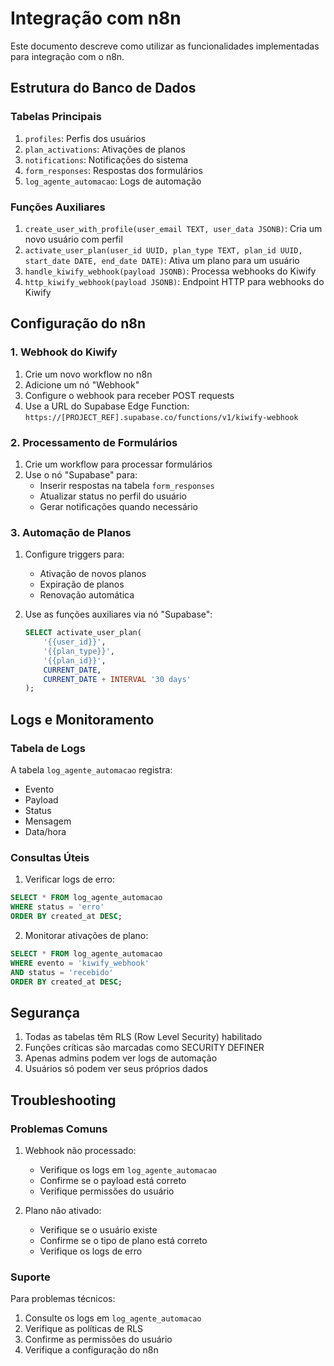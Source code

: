 # Integração com n8n

Este documento descreve como utilizar as funcionalidades implementadas para integração com o n8n.

## Estrutura do Banco de Dados

### Tabelas Principais

1. `profiles`: Perfis dos usuários
2. `plan_activations`: Ativações de planos
3. `notifications`: Notificações do sistema
4. `form_responses`: Respostas dos formulários
5. `log_agente_automacao`: Logs de automação

### Funções Auxiliares

1. `create_user_with_profile(user_email TEXT, user_data JSONB)`: Cria um novo usuário com perfil
2. `activate_user_plan(user_id UUID, plan_type TEXT, plan_id UUID, start_date DATE, end_date DATE)`: Ativa um plano para um usuário
3. `handle_kiwify_webhook(payload JSONB)`: Processa webhooks do Kiwify
4. `http_kiwify_webhook(payload JSONB)`: Endpoint HTTP para webhooks do Kiwify

## Configuração do n8n

### 1. Webhook do Kiwify

1. Crie um novo workflow no n8n
2. Adicione um nó "Webhook"
3. Configure o webhook para receber POST requests
4. Use a URL do Supabase Edge Function: `https://[PROJECT_REF].supabase.co/functions/v1/kiwify-webhook`

### 2. Processamento de Formulários

1. Crie um workflow para processar formulários
2. Use o nó "Supabase" para:
   - Inserir respostas na tabela `form_responses`
   - Atualizar status no perfil do usuário
   - Gerar notificações quando necessário

### 3. Automação de Planos

1. Configure triggers para:
   - Ativação de novos planos
   - Expiração de planos
   - Renovação automática

2. Use as funções auxiliares via nó "Supabase":
   ```sql
   SELECT activate_user_plan(
       '{{user_id}}',
       '{{plan_type}}',
       '{{plan_id}}',
       CURRENT_DATE,
       CURRENT_DATE + INTERVAL '30 days'
   );
   ```

## Logs e Monitoramento

### Tabela de Logs

A tabela `log_agente_automacao` registra:
- Evento
- Payload
- Status
- Mensagem
- Data/hora

### Consultas Úteis

1. Verificar logs de erro:
```sql
SELECT * FROM log_agente_automacao
WHERE status = 'erro'
ORDER BY created_at DESC;
```

2. Monitorar ativações de plano:
```sql
SELECT * FROM log_agente_automacao
WHERE evento = 'kiwify_webhook'
AND status = 'recebido'
ORDER BY created_at DESC;
```

## Segurança

1. Todas as tabelas têm RLS (Row Level Security) habilitado
2. Funções críticas são marcadas como SECURITY DEFINER
3. Apenas admins podem ver logs de automação
4. Usuários só podem ver seus próprios dados

## Troubleshooting

### Problemas Comuns

1. Webhook não processado:
   - Verifique os logs em `log_agente_automacao`
   - Confirme se o payload está correto
   - Verifique permissões do usuário

2. Plano não ativado:
   - Verifique se o usuário existe
   - Confirme se o tipo de plano está correto
   - Verifique os logs de erro

### Suporte

Para problemas técnicos:
1. Consulte os logs em `log_agente_automacao`
2. Verifique as políticas de RLS
3. Confirme as permissões do usuário
4. Verifique a configuração do n8n 